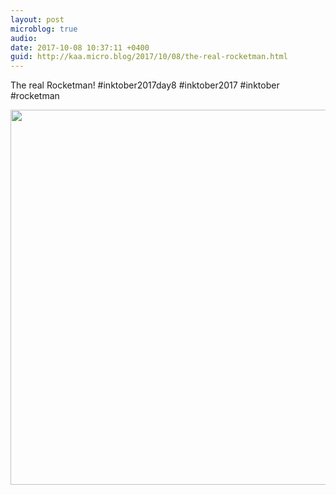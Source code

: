 ```yaml
---
layout: post
microblog: true
audio: 
date: 2017-10-08 10:37:11 +0400
guid: http://kaa.micro.blog/2017/10/08/the-real-rocketman.html
---
```

The real Rocketman! #inktober2017day8 #inktober2017 #inktober #rocketman

<img src="https://www.kaa.bz/uploads/2018/23b4079ab6.jpg" width="600" height="600" />
